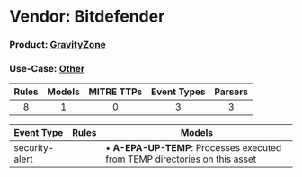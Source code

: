 Vendor: Bitdefender
===================
### Product: [GravityZone](../ds_bitdefender_gravityzone.md)
### Use-Case: [Other](../../../../UseCases/uc_other.md)

| Rules | Models | MITRE TTPs | Event Types | Parsers |
|:-----:|:------:|:----------:|:-----------:|:-------:|
|   8   |   1    |     0      |      3      |    3    |

| Event Type     | Rules | Models                                                                          |
| -------------- | ----- | ------------------------------------------------------------------------------- |
| security-alert |       |  • <b>A-EPA-UP-TEMP</b>: Processes executed from TEMP directories on this asset |